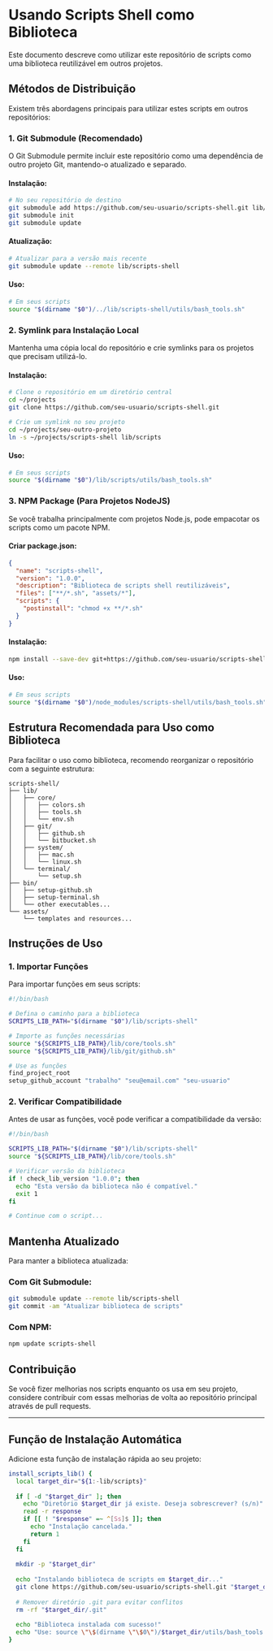 # Usando Scripts Shell como Biblioteca

Este documento descreve como utilizar este repositório de scripts como uma biblioteca reutilizável em outros projetos.

## Métodos de Distribuição

Existem três abordagens principais para utilizar estes scripts em outros repositórios:

### 1. Git Submodule (Recomendado)

O Git Submodule permite incluir este repositório como uma dependência de outro projeto Git, mantendo-o atualizado e separado.

#### Instalação:

```bash
# No seu repositório de destino
git submodule add https://github.com/seu-usuario/scripts-shell.git lib/scripts-shell
git submodule init
git submodule update
```

#### Atualização:

```bash
# Atualizar para a versão mais recente
git submodule update --remote lib/scripts-shell
```

#### Uso:

```bash
# Em seus scripts
source "$(dirname "$0")/../lib/scripts-shell/utils/bash_tools.sh"
```

### 2. Symlink para Instalação Local

Mantenha uma cópia local do repositório e crie symlinks para os projetos que precisam utilizá-lo.

#### Instalação:

```bash
# Clone o repositório em um diretório central
cd ~/projects
git clone https://github.com/seu-usuario/scripts-shell.git

# Crie um symlink no seu projeto
cd ~/projects/seu-outro-projeto
ln -s ~/projects/scripts-shell lib/scripts
```

#### Uso:

```bash
# Em seus scripts
source "$(dirname "$0")/lib/scripts/utils/bash_tools.sh"
```

### 3. NPM Package (Para Projetos NodeJS)

Se você trabalha principalmente com projetos Node.js, pode empacotar os scripts como um pacote NPM.

#### Criar package.json:

```json
{
  "name": "scripts-shell",
  "version": "1.0.0",
  "description": "Biblioteca de scripts shell reutilizáveis",
  "files": ["**/*.sh", "assets/*"],
  "scripts": {
    "postinstall": "chmod +x **/*.sh"
  }
}
```

#### Instalação:

```bash
npm install --save-dev git+https://github.com/seu-usuario/scripts-shell.git
```

#### Uso:

```bash
# Em seus scripts
source "$(dirname "$0")/node_modules/scripts-shell/utils/bash_tools.sh"
```

## Estrutura Recomendada para Uso como Biblioteca

Para facilitar o uso como biblioteca, recomendo reorganizar o repositório com a seguinte estrutura:

```
scripts-shell/
├── lib/
│   ├── core/
│   │   ├── colors.sh
│   │   ├── tools.sh 
│   │   └── env.sh
│   ├── git/
│   │   ├── github.sh
│   │   └── bitbucket.sh
│   ├── system/
│   │   ├── mac.sh
│   │   └── linux.sh
│   └── terminal/
│       └── setup.sh
├── bin/
│   ├── setup-github.sh
│   ├── setup-terminal.sh
│   └── other executables...
└── assets/
    └── templates and resources...
```

## Instruções de Uso

### 1. Importar Funções

Para importar funções em seus scripts:

```bash
#!/bin/bash

# Defina o caminho para a biblioteca
SCRIPTS_LIB_PATH="$(dirname "$0")/lib/scripts-shell"

# Importe as funções necessárias
source "${SCRIPTS_LIB_PATH}/lib/core/tools.sh"
source "${SCRIPTS_LIB_PATH}/lib/git/github.sh"

# Use as funções
find_project_root
setup_github_account "trabalho" "seu@email.com" "seu-usuario"
```

### 2. Verificar Compatibilidade

Antes de usar as funções, você pode verificar a compatibilidade da versão:

```bash
#!/bin/bash

SCRIPTS_LIB_PATH="$(dirname "$0")/lib/scripts-shell"
source "${SCRIPTS_LIB_PATH}/lib/core/tools.sh"

# Verificar versão da biblioteca
if ! check_lib_version "1.0.0"; then
  echo "Esta versão da biblioteca não é compatível."
  exit 1
fi

# Continue com o script...
```

## Mantenha Atualizado

Para manter a biblioteca atualizada:

### Com Git Submodule:

```bash
git submodule update --remote lib/scripts-shell
git commit -am "Atualizar biblioteca de scripts"
```

### Com NPM:

```bash
npm update scripts-shell
```

## Contribuição

Se você fizer melhorias nos scripts enquanto os usa em seu projeto, considere contribuir com essas melhorias de volta ao repositório principal através de pull requests.

---

## Função de Instalação Automática

Adicione esta função de instalação rápida ao seu projeto:

```bash
install_scripts_lib() {
  local target_dir="${1:-lib/scripts}"
  
  if [ -d "$target_dir" ]; then
    echo "Diretório $target_dir já existe. Deseja sobrescrever? (s/n)"
    read -r response
    if [[ ! "$response" =~ ^[Ss]$ ]]; then
      echo "Instalação cancelada."
      return 1
    fi
  fi
  
  mkdir -p "$target_dir"
  
  echo "Instalando biblioteca de scripts em $target_dir..."
  git clone https://github.com/seu-usuario/scripts-shell.git "$target_dir"
  
  # Remover diretório .git para evitar conflitos
  rm -rf "$target_dir/.git"
  
  echo "Biblioteca instalada com sucesso!"
  echo "Use: source \"\$(dirname \"\$0\")/$target_dir/utils/bash_tools.sh\""
}
```